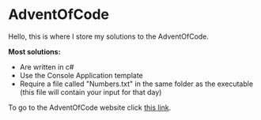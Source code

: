 # AdventOfCode
Hello, this is where I store my solutions to the AdventOfCode.

**Most solutions:**
 - Are written in c#
 - Use the Console Application template
 - Require a file called "Numbers.txt" in the same folder as the executable (this file will contain your input for that day)

To go to the AdventOfCode website click [this link](https://adventofcode.com/).
